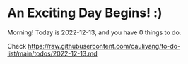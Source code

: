 # An Exciting Day Begins! :)

Morning! Today is 2022-12-13, and you have 0 things to do.

Check https://raw.githubusercontent.com/cauliyang/to-do-list/main/todos/2022-12-13.md